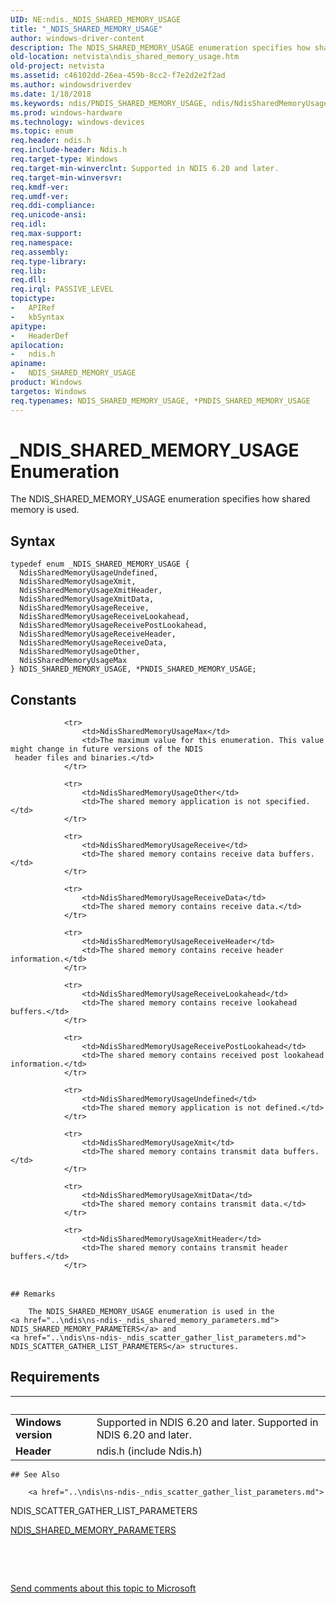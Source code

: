 ```yaml
---
UID: NE:ndis._NDIS_SHARED_MEMORY_USAGE
title: "_NDIS_SHARED_MEMORY_USAGE"
author: windows-driver-content
description: The NDIS_SHARED_MEMORY_USAGE enumeration specifies how shared memory is used.
old-location: netvista\ndis_shared_memory_usage.htm
old-project: netvista
ms.assetid: c46102dd-26ea-459b-8cc2-f7e2d2e2f2ad
ms.author: windowsdriverdev
ms.date: 1/18/2018
ms.keywords: ndis/PNDIS_SHARED_MEMORY_USAGE, ndis/NdisSharedMemoryUsageXmit, NdisSharedMemoryUsageUndefined, ndis/NDIS_SHARED_MEMORY_USAGE, ndis/NdisSharedMemoryUsageReceiveHeader, ndis_shared_memory_ref_fc268c92-4745-4916-8aab-e1e67e12d217.xml, NdisSharedMemoryUsageXmitData, ndis/NdisSharedMemoryUsageUndefined, ndis/NdisSharedMemoryUsageReceiveLookahead, ndis/NdisSharedMemoryUsageOther, NdisSharedMemoryUsageReceiveHeader, ndis/NdisSharedMemoryUsageMax, NdisSharedMemoryUsageReceivePostLookahead, NdisSharedMemoryUsageReceiveData, NdisSharedMemoryUsageMax, _NDIS_SHARED_MEMORY_USAGE, ndis/NdisSharedMemoryUsageXmitData, NdisSharedMemoryUsageOther, ndis/NdisSharedMemoryUsageReceiveData, ndis/NdisSharedMemoryUsageXmitHeader, NdisSharedMemoryUsageReceiveLookahead, NDIS_SHARED_MEMORY_USAGE enumeration [Network Drivers Starting with Windows Vista], PNDIS_SHARED_MEMORY_USAGE enumeration pointer [Network Drivers Starting with Windows Vista], NdisSharedMemoryUsageReceive, netvista.ndis_shared_memory_usage, NdisSharedMemoryUsageXmit, PNDIS_SHARED_MEMORY_USAGE, ndis/NdisSharedMemoryUsageReceivePostLookahead, NdisSharedMemoryUsageXmitHeader, *PNDIS_SHARED_MEMORY_USAGE, ndis/NdisSharedMemoryUsageReceive, NDIS_SHARED_MEMORY_USAGE
ms.prod: windows-hardware
ms.technology: windows-devices
ms.topic: enum
req.header: ndis.h
req.include-header: Ndis.h
req.target-type: Windows
req.target-min-winverclnt: Supported in NDIS 6.20 and later.
req.target-min-winversvr: 
req.kmdf-ver: 
req.umdf-ver: 
req.ddi-compliance: 
req.unicode-ansi: 
req.idl: 
req.max-support: 
req.namespace: 
req.assembly: 
req.type-library: 
req.lib: 
req.dll: 
req.irql: PASSIVE_LEVEL
topictype:
-	APIRef
-	kbSyntax
apitype:
-	HeaderDef
apilocation:
-	ndis.h
apiname:
-	NDIS_SHARED_MEMORY_USAGE
product: Windows
targetos: Windows
req.typenames: NDIS_SHARED_MEMORY_USAGE, *PNDIS_SHARED_MEMORY_USAGE
---
```


# _NDIS_SHARED_MEMORY_USAGE Enumeration
The NDIS_SHARED_MEMORY_USAGE enumeration specifies how shared memory is used.

## Syntax
````
typedef enum _NDIS_SHARED_MEMORY_USAGE { 
  NdisSharedMemoryUsageUndefined,
  NdisSharedMemoryUsageXmit,
  NdisSharedMemoryUsageXmitHeader,
  NdisSharedMemoryUsageXmitData,
  NdisSharedMemoryUsageReceive,
  NdisSharedMemoryUsageReceiveLookahead,
  NdisSharedMemoryUsageReceivePostLookahead,
  NdisSharedMemoryUsageReceiveHeader,
  NdisSharedMemoryUsageReceiveData,
  NdisSharedMemoryUsageOther,
  NdisSharedMemoryUsageMax
} NDIS_SHARED_MEMORY_USAGE, *PNDIS_SHARED_MEMORY_USAGE;
````

## Constants

<table>
            
                <tr>
                    <td>NdisSharedMemoryUsageMax</td>
                    <td>The maximum value for this enumeration. This value might change in future versions of the NDIS
     header files and binaries.</td>
                </tr>
            
                <tr>
                    <td>NdisSharedMemoryUsageOther</td>
                    <td>The shared memory application is not specified.</td>
                </tr>
            
                <tr>
                    <td>NdisSharedMemoryUsageReceive</td>
                    <td>The shared memory contains receive data buffers.</td>
                </tr>
            
                <tr>
                    <td>NdisSharedMemoryUsageReceiveData</td>
                    <td>The shared memory contains receive data.</td>
                </tr>
            
                <tr>
                    <td>NdisSharedMemoryUsageReceiveHeader</td>
                    <td>The shared memory contains receive header information.</td>
                </tr>
            
                <tr>
                    <td>NdisSharedMemoryUsageReceiveLookahead</td>
                    <td>The shared memory contains receive lookahead buffers.</td>
                </tr>
            
                <tr>
                    <td>NdisSharedMemoryUsageReceivePostLookahead</td>
                    <td>The shared memory contains received post lookahead information.</td>
                </tr>
            
                <tr>
                    <td>NdisSharedMemoryUsageUndefined</td>
                    <td>The shared memory application is not defined.</td>
                </tr>
            
                <tr>
                    <td>NdisSharedMemoryUsageXmit</td>
                    <td>The shared memory contains transmit data buffers.</td>
                </tr>
            
                <tr>
                    <td>NdisSharedMemoryUsageXmitData</td>
                    <td>The shared memory contains transmit data.</td>
                </tr>
            
                <tr>
                    <td>NdisSharedMemoryUsageXmitHeader</td>
                    <td>The shared memory contains transmit header buffers.</td>
                </tr>
</table>

    ## Remarks

        The NDIS_SHARED_MEMORY_USAGE enumeration is used in the 
    <a href="..\ndis\ns-ndis-_ndis_shared_memory_parameters.md">
    NDIS_SHARED_MEMORY_PARAMETERS</a> and 
    <a href="..\ndis\ns-ndis-_ndis_scatter_gather_list_parameters.md">
    NDIS_SCATTER_GATHER_LIST_PARAMETERS</a> structures.

## Requirements
| &nbsp; | &nbsp; |
| ---- |:---- |
| **Windows version** | Supported in NDIS 6.20 and later. Supported in NDIS 6.20 and later. |
| **Header** | ndis.h (include Ndis.h) |

    ## See Also

        <a href="..\ndis\ns-ndis-_ndis_scatter_gather_list_parameters.md">
   NDIS_SCATTER_GATHER_LIST_PARAMETERS</a>

<a href="..\ndis\ns-ndis-_ndis_shared_memory_parameters.md">NDIS_SHARED_MEMORY_PARAMETERS</a>

 

 

<a href="mailto:wsddocfb@microsoft.com?subject=Documentation%20feedback [netvista\netvista]:%20NDIS_SHARED_MEMORY_USAGE enumeration%20 RELEASE:%20(1/18/2018)&amp;body=%0A%0APRIVACY STATEMENT%0A%0AWe use your feedback to improve the documentation. We don't use your email address for any other purpose, and we'll remove your email address from our system after the issue that you're reporting is fixed. While we're working to fix this issue, we might send you an email message to ask for more info. Later, we might also send you an email message to let you know that we've addressed your feedback.%0A%0AFor more info about Microsoft's privacy policy, see http://privacy.microsoft.com/en-us/default.aspx." title="Send comments about this topic to Microsoft">Send comments about this topic to Microsoft</a>